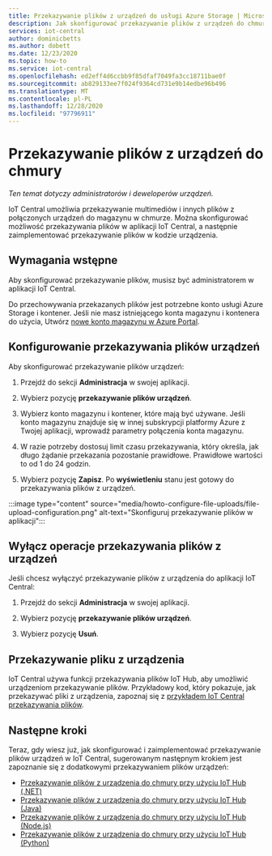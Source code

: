 ```yaml
---
title: Przekazywanie plików z urządzeń do usługi Azure Storage | Microsoft Docs
description: Jak skonfigurować przekazywanie plików z urządzeń do chmury. Po skonfigurowaniu przekazywania plików Zaimplementuj operacje przekazywania plików na urządzeniach.
services: iot-central
author: dominicbetts
ms.author: dobett
ms.date: 12/23/2020
ms.topic: how-to
ms.service: iot-central
ms.openlocfilehash: ed2eff4d6ccbb9f85dfaf7049fa3cc18711bae0f
ms.sourcegitcommit: ab829133ee7f024f9364cd731e9b14edbe96b496
ms.translationtype: MT
ms.contentlocale: pl-PL
ms.lasthandoff: 12/28/2020
ms.locfileid: "97796911"
---
```

# <a name="upload-files-from-your-devices-to-the-cloud"></a>Przekazywanie plików z urządzeń do chmury

*Ten temat dotyczy administratorów i deweloperów urządzeń.*

IoT Central umożliwia przekazywanie multimediów i innych plików z połączonych urządzeń do magazynu w chmurze. Można skonfigurować możliwość przekazywania plików w aplikacji IoT Central, a następnie zaimplementować przekazywanie plików w kodzie urządzenia.

## <a name="prerequisites"></a>Wymagania wstępne

Aby skonfigurować przekazywanie plików, musisz być administratorem w aplikacji IoT Central.

Do przechowywania przekazanych plików jest potrzebne konto usługi Azure Storage i kontener. Jeśli nie masz istniejącego konta magazynu i kontenera do użycia, Utwórz [nowe konto magazynu w Azure Portal](https://ms.portal.azure.com/#create/Microsoft.StorageAccount-ARM).

## <a name="configure-device-file-uploads"></a>Konfigurowanie przekazywania plików urządzeń

Aby skonfigurować przekazywanie plików urządzeń:

1. Przejdź do sekcji **Administracja** w swojej aplikacji.

1. Wybierz pozycję **przekazywanie plików urządzeń**.

1. Wybierz konto magazynu i kontener, które mają być używane. Jeśli konto magazynu znajduje się w innej subskrypcji platformy Azure z Twojej aplikacji, wprowadź parametry połączenia konta magazynu.

1. W razie potrzeby dostosuj limit czasu przekazywania, który określa, jak długo żądanie przekazania pozostanie prawidłowe. Prawidłowe wartości to od 1 do 24 godzin.

1. Wybierz pozycję **Zapisz**. Po **wyświetleniu** stanu jest gotowy do przekazywania plików z urządzeń.

:::image type="content" source="media/howto-configure-file-uploads/file-upload-configuration.png" alt-text="Skonfiguruj przekazywanie plików w aplikacji":::

## <a name="disable-device-file-uploads"></a>Wyłącz operacje przekazywania plików z urządzeń

Jeśli chcesz wyłączyć przekazywanie plików z urządzenia do aplikacji IoT Central:

1. Przejdź do sekcji **Administracja** w swojej aplikacji.

1. Wybierz pozycję **przekazywanie plików urządzeń**.

1. Wybierz pozycję **Usuń**.

## <a name="upload-a-file-from-a-device"></a>Przekazywanie pliku z urządzenia

IoT Central używa funkcji przekazywania plików IoT Hub, aby umożliwić urządzeniom przekazywanie plików. Przykładowy kod, który pokazuje, jak przekazywać pliki z urządzenia, zapoznaj się z [przykładem IoT Central przekazywania plików](/samples/iot-for-all/iotc-file-upload-device/iotc-file-upload-device/).

## <a name="next-steps"></a>Następne kroki

Teraz, gdy wiesz już, jak skonfigurować i zaimplementować przekazywanie plików urządzeń w IoT Central, sugerowanym następnym krokiem jest zapoznanie się z dodatkowymi przekazywaniem plików urządzeń:

- [Przekazywanie plików z urządzenia do chmury przy użyciu IoT Hub (.NET)](../../iot-hub/iot-hub-csharp-csharp-file-upload.md)
- [Przekazywanie plików z urządzenia do chmury przy użyciu IoT Hub (Java)](../../iot-hub/iot-hub-java-java-file-upload.md)
- [Przekazywanie plików z urządzenia do chmury przy użyciu IoT Hub (Node.js)](../../iot-hub/iot-hub-node-node-file-upload.md)
- [Przekazywanie plików z urządzenia do chmury przy użyciu IoT Hub (Python)](../../iot-hub/iot-hub-python-python-file-upload.md)